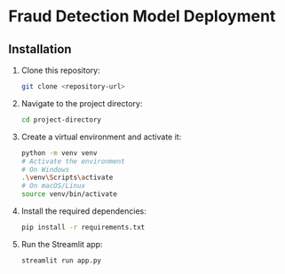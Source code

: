 # Fraud Detection Model Deployment


## Installation

1. Clone this repository:

   ```bash
   git clone <repository-url>
   ```
2. Navigate to the project directory:

   ```bash
   cd project-directory
   ```
3. Create a virtual environment and activate it:

   ```bash
   python -m venv venv
   # Activate the environment
   # On Windows
   .\venv\Scripts\activate
   # On macOS/Linux
   source venv/bin/activate
   ```
4. Install the required dependencies:

   ```bash
   pip install -r requirements.txt
   ```
5. Run the Streamlit app:

   ```bash
   streamlit run app.py
   ```
